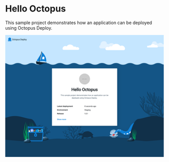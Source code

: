 # Hello Octopus

This sample project demonstrates how an application can be deployed using Octopus Deploy.

![Hello Octopus Screenshot](/src/static/IMAGES/screenshot.png?raw=true)
